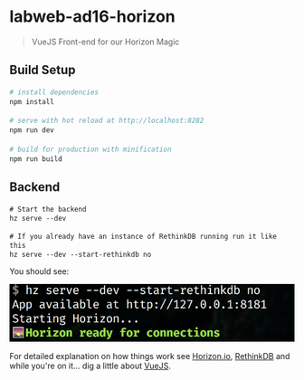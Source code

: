 # labweb-ad16-horizon

> VueJS Front-end for our Horizon Magic

## Build Setup

``` bash
# install dependencies
npm install

# serve with hot reload at http://localhost:8282
npm run dev

# build for production with minification
npm run build
```

## Backend

```#bash
# Start the backend 
hz serve --dev

# If you already have an instance of RethinkDB running run it like this
hz serve --dev --start-rethinkdb no

```

You should see:

![Horizon ready for connections](https://raw.githubusercontent.com/eduardoromero/labweb-ad16-horizon/683268f7f97e3772781803165a21312860b03a01/src/assets/horizon-running.png)

For detailed explanation on how things work see [Horizon.io](http://horizon.io/docs/getting-started/), [RethinkDB](https://rethinkdb.com/api/javascript/) and while you're on it... dig a little about [VueJS](http://rc.vuejs.org/guide/). 
